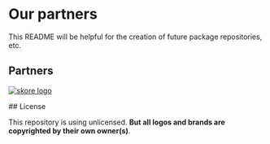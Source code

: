 # Our partners

This README will be helpful for the creation of future package repositories, etc.

## Partners

[![skore logo](https://github.com/open-southeners/partners/raw/main/logos/skore_logo.png)](https://getskore.com)

## License

This repository is using unlicensed. **But all logos and brands are copyrighted by their own owner(s)**.
